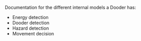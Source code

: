 Documentation for the different internal models a Dooder has:  

* Energy detection
* Dooder detection
* Hazard detection
* Movement decision
